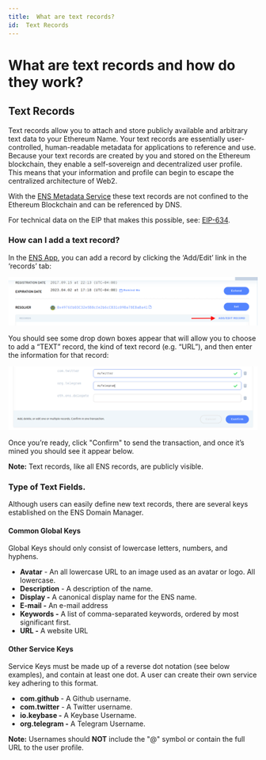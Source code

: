 ```yaml
---
title:  What are text records?
id:  Text Records
---
```


# What are text records and how do they work?

## Text Records

Text records allow you to attach and store publicly available and arbitrary text data to your Ethereum Name. Your text records are essentially user-controlled, human-readable metadata for applications to reference and use. Because your text records are created by you and stored on the Ethereum blockchain, they enable a self-sovereign and decentralized user profile. This means that your information and profile can begin to escape the centralized architecture of Web2.

With the [ENS Metadata Service](https://metadata.ens.domains/docs) these text records are not confined to the Ethereum Blockchain and can be referenced by DNS.

For technical data on the EIP that makes this possible, see: [EIP-634](https://eips.ethereum.org/EIPS/eip-634).

### How can I add a text record?

In the [ENS App](https://app.ens.domains), you can add a record by clicking the ‘Add/Edit’ link in the ‘records’ tab:

![Add/Edit Records](./img/text-records-1.png "Add/Edit your text records.")

You should see some drop down boxes appear that will allow you to choose to add a “TEXT” record, the kind of text record (e.g. “URL”), and then enter the information for that record:

![Add your text.](./img/text-records-2.png "Add your text to the fields.")

Once you’re ready, click "Confirm" to send the transaction, and once it’s mined you should see it appear below.

**Note:** Text records, like all ENS records, are publicly visible.


### Type of Text Fields.

Although users can easily define new text records, there are several keys established on the ENS Domain Manager.

#### Common Global Keys

Global Keys should only consist of lowercase letters, numbers, and hyphens.

* **Avatar** - An all lowercase URL to an image used as an avatar or logo. All lowercase.
* **Description** - A description of the name.
* **Display -** A canonical display name for the ENS name.
* **E-mail -** An e-mail address
* **Keywords -** A list of comma-separated keywords, ordered by most significant first.
* **URL -** A website URL

#### Other Service Keys

Service Keys must be made up of a reverse dot notation (see below examples), and contain at least one dot. A user can create their own service key adhering to this format.

* **com.github** - A Github username.
* **com.twitter** - A Twitter username.
* **io.keybase -** A Keybase Username.
* **org.telegram -** A Telegram Username.


**Note:** Usernames should **NOT** include the "@" symbol or contain the full URL to the user profile.

